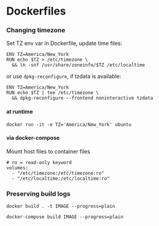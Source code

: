 # Dockerfiles

### Changing timezone

Set TZ env var in Dockerfile, update time files:
```shell
ENV TZ=America/New_York
RUN echo $TZ > /etc/timezone \
  && ln -snf /usr/share/zoneinfo/$TZ /etc/localtime
```

or use `dpkg-reconfigure`, if tzdata is available:

```shell
ENV TZ=America/New_York
RUN echo $TZ | tee /etc/timezone \
  && dpkg-reconfigure --frontend noninteractive tzdata
```

#### at runtime
```shell
docker run -it -e TZ='America/New_York' ubuntu
```

#### via docker-compose
Mount host files to container files

```shell
# ro = read-only keyword
volumes:
  - "/etc/timezone:/etc/timezone:ro"
  - "/etc/localtime:/etc/localtime:ro"
```

### Preserving build logs

```
docker build . -t IMAGE --progress=plain

docker-compose build IMAGE --progress=plain
```

